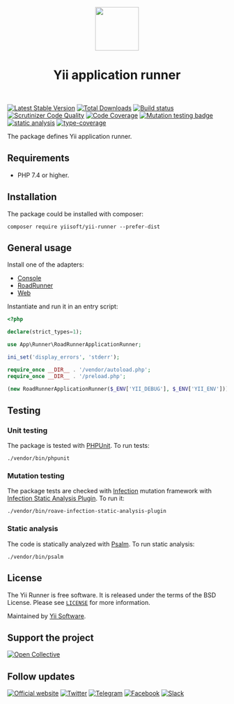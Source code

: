 <p align="center">
    <a href="https://github.com/yiisoft" target="_blank">
        <img src="https://yiisoft.github.io/docs/images/yii_logo.svg" height="100px">
    </a>
    <h1 align="center">Yii application runner</h1>
    <br>
</p>

[![Latest Stable Version](https://poser.pugx.org/yiisoft/yii-runner/v/stable.png)](https://packagist.org/packages/yiisoft/yii-runner)
[![Total Downloads](https://poser.pugx.org/yiisoft/yii-runner/downloads.png)](https://packagist.org/packages/yiisoft/yii-runner)
[![Build status](https://github.com/yiisoft/yii-runner/workflows/build/badge.svg)](https://github.com/yiisoft/yii-runner/actions?query=workflow%3Abuild)
[![Scrutinizer Code Quality](https://scrutinizer-ci.com/g/yiisoft/yii-runner/badges/quality-score.png?b=master)](https://scrutinizer-ci.com/g/yiisoft/yii-runner/?branch=master)
[![Code Coverage](https://scrutinizer-ci.com/g/yiisoft/yii-runner/badges/coverage.png?b=master)](https://scrutinizer-ci.com/g/yiisoft/yii-runner/?branch=master)
[![Mutation testing badge](https://img.shields.io/endpoint?style=flat&url=https%3A%2F%2Fbadge-api.stryker-mutator.io%2Fgithub.com%2Fyiisoft%2Fyii-runner%2Fmaster)](https://dashboard.stryker-mutator.io/reports/github.com/yiisoft/yii-runner/master)
[![static analysis](https://github.com/yiisoft/yii-runner/workflows/static%20analysis/badge.svg)](https://github.com/yiisoft/yii-runner/actions?query=workflow%3A%22static+analysis%22)
[![type-coverage](https://shepherd.dev/github/yiisoft/yii-runner/coverage.svg)](https://shepherd.dev/github/yiisoft/yii-runner)

The package defines Yii application runner.

## Requirements

- PHP 7.4 or higher.

## Installation

The package could be installed with composer:

```shell
composer require yiisoft/yii-runner --prefer-dist
```

## General usage

Install one of the adapters:

- [Console](https://github.com/yiisoft/yii-runner-console)
- [RoadRunner](https://github.com/yiisoft/yii-runner-roadrunner)
- [Web](https://github.com/yiisoft/yii-runner-web)

Instantiate and run it in an entry script:

```php
<?php

declare(strict_types=1);

use App\Runner\RoadRunnerApplicationRunner;

ini_set('display_errors', 'stderr');

require_once __DIR__ . '/vendor/autoload.php';
require_once __DIR__ . '/preload.php';

(new RoadRunnerApplicationRunner($_ENV['YII_DEBUG'], $_ENV['YII_ENV']))->run();
```

## Testing

### Unit testing

The package is tested with [PHPUnit](https://phpunit.de/). To run tests:

```shell
./vendor/bin/phpunit
```

### Mutation testing

The package tests are checked with [Infection](https://infection.github.io/) mutation framework with
[Infection Static Analysis Plugin](https://github.com/Roave/infection-static-analysis-plugin). To run it:

```shell
./vendor/bin/roave-infection-static-analysis-plugin
```

### Static analysis

The code is statically analyzed with [Psalm](https://psalm.dev/). To run static analysis:

```shell
./vendor/bin/psalm
```

## License

The Yii Runner is free software. It is released under the terms of the BSD License.
Please see [`LICENSE`](./LICENSE.md) for more information.

Maintained by [Yii Software](https://www.yiiframework.com/).

## Support the project

[![Open Collective](https://img.shields.io/badge/Open%20Collective-sponsor-7eadf1?logo=open%20collective&logoColor=7eadf1&labelColor=555555)](https://opencollective.com/yiisoft)

## Follow updates

[![Official website](https://img.shields.io/badge/Powered_by-Yii_Framework-green.svg?style=flat)](https://www.yiiframework.com/)
[![Twitter](https://img.shields.io/badge/twitter-follow-1DA1F2?logo=twitter&logoColor=1DA1F2&labelColor=555555?style=flat)](https://twitter.com/yiiframework)
[![Telegram](https://img.shields.io/badge/telegram-join-1DA1F2?style=flat&logo=telegram)](https://t.me/yii3en)
[![Facebook](https://img.shields.io/badge/facebook-join-1DA1F2?style=flat&logo=facebook&logoColor=ffffff)](https://www.facebook.com/groups/yiitalk)
[![Slack](https://img.shields.io/badge/slack-join-1DA1F2?style=flat&logo=slack)](https://yiiframework.com/go/slack)
